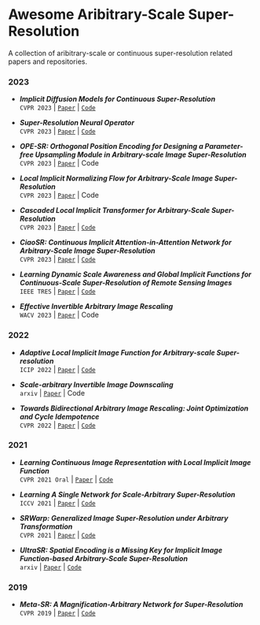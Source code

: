 # Awesome Aribitrary-Scale Super-Resolution
A collection of aribitrary-scale or continuous super-resolution related papers and repositories.

### 2023
*  **_Implicit Diffusion Models for Continuous Super-Resolution_** <br>
`CVPR 2023` | [`Paper`](https://arxiv.org/abs/2303.16491) | [`Code`](https://github.com/Ree1s/IDM)<br>

*  **_Super-Resolution Neural Operator_** <br>
`CVPR 2023` | [`Paper`](https://arxiv.org/abs/2303.02584) | [`Code`](https://github.com/2y7c3/Super-Resolution-Neural-Operator)<br>

*  **_OPE-SR: Orthogonal Position Encoding for Designing a Parameter-free Upsampling Module in Arbitrary-scale Image Super-Resolution_** <br>
`CVPR 2023` | [`Paper`](https://arxiv.org/abs/2303.01091) | Code<br>

*  **_Local Implicit Normalizing Flow for Arbitrary-Scale Image Super-Resolution_** <br>
`CVPR 2023` | [`Paper`](https://arxiv.org/pdf/2303.05156.pdf) | Code<br>

*  **_Cascaded Local Implicit Transformer for Arbitrary-Scale Super-Resolution_** <br>
`CVPR 2023` | [`Paper`](https://arxiv.org/pdf/2303.16513v1.pdf) | [`Code`](https://github.com/jaroslaw1007/clit)<br>

*  **_CiaoSR: Continuous Implicit Attention-in-Attention Network for Arbitrary-Scale Image Super-Resolution_** <br>
`CVPR 2023` | [`Paper`](https://arxiv.org/pdf/2212.04362.pdf) | [`Code`](https://github.com/caojiezhang/CiaoSR)<br>

*  **_Learning Dynamic Scale Awareness and Global Implicit Functions for Continuous-Scale Super-Resolution of Remote Sensing Images_** <br>
`IEEE TRES` | [`Paper`](https://ieeexplore.ieee.org/document/10026827) | [`Code`](https://github.com/hanlinwu/SADN)<br>

* **_Effective Invertible Arbitrary Image Rescaling_** <br>
`WACV 2023` | [`Paper`](https://openaccess.thecvf.com/content/WACV2023/papers/Pan_Effective_Invertible_Arbitrary_Image_Rescaling_WACV_2023_paper.pdf) | Code<br>

### 2022

*  **_Adaptive Local Implicit Image Function for Arbitrary-scale Super-resolution_** <br>
`ICIP 2022` | [`Paper`](https://arxiv.org/pdf/2208.04318.pdf) | [`Code`](https://github.com/LeeHW-THU/A-LIIF)<br>

*  **_Scale-arbitrary Invertible Image Downscaling_** <br>
`arxiv` | [`Paper`](https://arxiv.org/pdf/2201.12576.pdf) | Code<br>

*  **_Towards Bidirectional Arbitrary Image Rescaling: Joint Optimization and Cycle Idempotence_** <br>
`CVPR 2022` | [`Paper`](https://arxiv.org/pdf/2203.00911.pdf) | [`Code`](https://github.com/LeeHW-THU/A-LIIF)<br>

### 2021

*  **_Learning Continuous Image Representation with Local Implicit Image Function_** <br>
`CVPR 2021 Oral` | [`Paper`](https://openaccess.thecvf.com/content/CVPR2021/papers/Chen_Learning_Continuous_Image_Representation_With_Local_Implicit_Image_Function_CVPR_2021_paper.pdf) | [`Code`](https://github.com/yinboc/liif)<br>

*  **_Learning A Single Network for Scale-Arbitrary Super-Resolution_** <br>
`ICCV 2021` | [`Paper`](https://arxiv.org/abs/2004.03791) | [`Code`](https://github.com/The-Learning-And-Vision-Atelier-LAVA/ArbSR)<br>

*  **_SRWarp: Generalized Image Super-Resolution under Arbitrary Transformation_** <br>
`CVPR 2021` | [`Paper`](https://openaccess.thecvf.com/content/CVPR2021/papers/Son_SRWarp_Generalized_Image_Super-Resolution_under_Arbitrary_Transformation_CVPR_2021_paper.pdf) | [`Code`](https://github.com/sanghyun-son/srwarp)<br>

*  **_UltraSR: Spatial Encoding is a Missing Key for Implicit Image Function-based Arbitrary-Scale Super-Resolution_** <br>
`arxiv` | [`Paper`](https://arxiv.org/abs/2103.12716) | [`Code`](https://github.com/SHI-Labs/UltraSR-Arbitrary-Scale-Super-Resolution)<br>

### 2019

*  **_Meta-SR: A Magnification-Arbitrary Network for Super-Resolution_** <br>
`CVPR 2019` | [`Paper`](https://openaccess.thecvf.com/content_CVPR_2019/papers/Hu_Meta-SR_A_Magnification-Arbitrary_Network_for_Super-Resolution_CVPR_2019_paper.pdf) | [`Code`](https://github.com/XuecaiHu/Meta-SR-Pytorch)<br>
